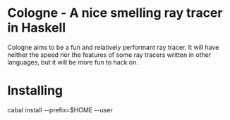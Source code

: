 Cologne - A nice smelling ray tracer in Haskell
===============================================

Cologne aims to be a fun and relatively performant ray tracer. It will have neither the speed nor the features of some ray tracers written in other languages, but it will be more fun to hack on.

Installing
==========

cabal install --prefix=$HOME --user

